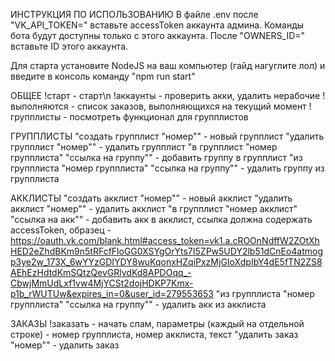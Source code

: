 ИНСТРУКЦИЯ ПО ИСПОЛЬЗОВАНИЮ
В файле .env после "VK_API_TOKEN=" вставьте accessToken аккаунта админа. Команды бота будут доступны только с этого аккаунта.
После "OWNERS_ID=" вставьте ID этого аккаунта.

Для старта установите NodeJS на ваш компьютер (гайд нагуглите лол) и введите в консоль команду "npm run start"

ОБЩЕЕ
!старт - старт\n
!аккаунты - проверить акки, удалить нерабочие
!выполняются - список заказов, выполняющихся на текущий момент
!групплисты - посмотреть функционал для групплистов

ГРУППЛИСТЫ
"создать групплист "номер"" - новый групплист
"удалить групплист "номер"" - удалить групплист
"в групплист "номер групплиста" "ссылка на группу"" - добавить группу в групплист
"из групплиста "номер групплиста" "ссылка на группу"" - удалить группу из групплиста

АККЛИСТЫ
"создать акклист "номер"" - новый акклист
"удалить акклист "номер"" - удалить акклист
"в групплист "номер акклист" "ссылка на акк"" - добавить акк в акклист, ссылка должна содержать accessToken, образец - https://oauth.vk.com/blank.html#access_token=vk1.a.cROOnNdffW2ZOtXhHED2eZhdBKm9n5tRFcfFloGG0XSYgOrYts7I5ZPw5UDY2lb51dCnEo4atmogp3ye2w_173X_6wYYzGDIYDY8wuKqonxHZqiPxzMjGIoXdpIbY4dE5fTN2ZS8AEhEzHdtdKmSQtzQevGRlydKd8APDOqq_-CbwjMmUdLxf1vw4MjYCSt2dojHDKP7Kmx-p1b_rWUTUw&expires_in=0&user_id=279553653
"из групплиста "номер групплиста" "ссылка на группу"" - удалить акк из акклиста

ЗАКАЗЫ
!заказать - начать спам, параметры (каждый на отдельной строке) - номер групплиста, номер акклиста, текст
"удалить заказ "номер"" - удалить заказ